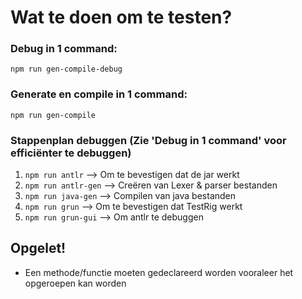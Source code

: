 

# Wat te doen om te testen?
### Debug in 1 command:
`npm run gen-compile-debug`

### Generate en compile in 1 command:
`npm run gen-compile`

### Stappenplan debuggen (Zie 'Debug in 1 command' voor efficiënter te debuggen)
1. `npm run antlr` --> Om te bevestigen dat de jar werkt
2. `npm run antlr-gen` --> Creëren van Lexer & parser bestanden
3. `npm run java-gen` --> Compilen van java bestanden
4. `npm run grun` --> Om te bevestigen dat TestRig werkt
5. `npm run grun-gui` --> Om antlr te debuggen


## Opgelet!
- Een methode/functie moeten gedeclareerd worden vooraleer het opgeroepen kan worden